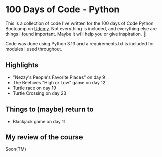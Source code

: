 # 100 Days of Code - Python

This is a collection of code I've written for the 100 days of Code Python Bootcamp on [Udemy](https://www.udemy.com/course/100-days-of-code/). Not everything is included, and everything else are things I found important. Maybe it will help you or give inspiration. 🙂

Code was done using Python 3.13 and a requirements.txt is included for modules I used throughout.

## Highlights
- "Nezzy's People's Favorite Places" on day 9
- The Beehives "High or Low" game on day 12
- Turtle race on day 19
- Turtle Crossing on day 23

## Things to (maybe) return to
- Blackjack game on day 11

## My review of the course
Soon(TM)